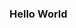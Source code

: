### Hello World 

<!--
**srupat/srupat** is a ✨ _special_ ✨ repository because its `README.md` (this file) appears on your GitHub profile.

Here are some ideas to get you started:

- 🔭 I’m currently working on ...
- 🌱 I’m currently learning ...
- 👯 I’m looking to collaborate on ...
- 🤔 I’m looking for help with ...
- 💬 Ask me about ...
- 📫 How to reach me: ...
- 😄 Pronouns: ...
- ⚡ Fun fact: ...
-->

<!--[![Top Langs](https://github-readme-stats.vercel.app/api/top-langs/?username=srupat&layout=donut-vertical)](https://github.com/anuraghazra/github-readme-stats)
-->

<!--![](https://komarev.com/ghpvc/?username=srupat&color=green)-->
